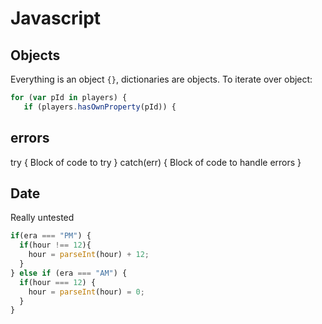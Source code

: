 # Javascript

## Objects
Everything is an object `{}`, dictionaries are objects.
To iterate over object:
```js
for (var pId in players) {
   if (players.hasOwnProperty(pId)) {
```

## errors
try {
    Block of code to try
}
catch(err) {
    Block of code to handle errors
}


## Date
Really untested
```js
if(era === "PM") {
  if(hour !== 12){
    hour = parseInt(hour) + 12;
  }
} else if (era === "AM") {
  if(hour === 12) {
    hour = parseInt(hour) = 0;
  }
}
```
